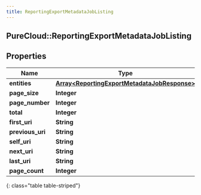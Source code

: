 ```yaml
---
title: ReportingExportMetadataJobListing
---
```

## PureCloud::ReportingExportMetadataJobListing

## Properties

|Name | Type | Description | Notes|
|------------ | ------------- | ------------- | -------------|
| **entities** | [**Array&lt;ReportingExportMetadataJobResponse&gt;**](ReportingExportMetadataJobResponse.html) |  | [optional] |
| **page_size** | **Integer** |  | [optional] |
| **page_number** | **Integer** |  | [optional] |
| **total** | **Integer** |  | [optional] |
| **first_uri** | **String** |  | [optional] |
| **previous_uri** | **String** |  | [optional] |
| **self_uri** | **String** |  | [optional] |
| **next_uri** | **String** |  | [optional] |
| **last_uri** | **String** |  | [optional] |
| **page_count** | **Integer** |  | [optional] |
{: class="table table-striped"}


